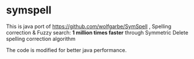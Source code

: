 # symspell

This is java port of https://github.com/wolfgarbe/SymSpell , Spelling correction & Fuzzy search: **1 million times faster** through Symmetric Delete spelling correction algorithm

The code is modified for better java performance. 
